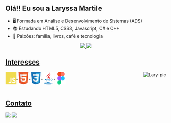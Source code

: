 ## Olá!! Eu sou a Laryssa Martile

- 🖥 Formada em Análise e Desenvolvimento de Sistemas (ADS)
- 📚 Estudando HTML5, CSS3, Javascript, C# e C++
- 💖 Paixões: família, livros, café e tecnologia

<div align="center">
  <a href="https://github.com/LaryssaMartile">
  <img height="150em" src="https://github-readme-stats.vercel.app/api?username=LaryssaMartile&show_icons=true&theme=gruvbox&include_all_commits=true&count_private=true"/>
  <img height="150em" src="https://github-readme-stats.vercel.app/api/top-langs/?username=LaryssaMartile&layout=compact&langs_count=7&theme=gruvbox"/>
</div>
  
   ## Interesses 
  
<div style="display: inline_block">
  <img align="center" alt="Lary-Js" height="40" width="35" src="https://raw.githubusercontent.com/devicons/devicon/master/icons/javascript/javascript-plain.svg">
  <img align="center" alt="Lary-HTML" height="40" width="35" src="https://raw.githubusercontent.com/devicons/devicon/master/icons/html5/html5-original.svg">
  <img align="center" alt="Lary-CSS" height="40" width="35" src="https://raw.githubusercontent.com/devicons/devicon/master/icons/css3/css3-original.svg">
  <img align="center" alt="Lary-Java" height="40" width="35" src="https://raw.githubusercontent.com/devicons/devicon/master/icons/java/java-original.svg">
  <img align="center" alt="Lary-Figma" height="40" width="35" src="https://raw.githubusercontent.com/devicons/devicon/master/icons/figma/figma-original.svg">
  <img align="right" alt="Lary-pic" height="150" style="border_radius: 50px;" src="https://media.discordapp.net/attachments/783801139375243286/959532861596254228/picrew.png?width=390&height=390">
</div>  <br>
 
  ## Contato 
 
<div align="left"> 
  <a href = "mailto:laryferreira2126@gmail.com"><img src="https://img.shields.io/badge/-Gmail-%23333?style=for-the-badge&logo=gmail&logoColor=white" target="_blank"></a>
  <a href="https://www.linkedin.com/in/laryssa-martile" target="_blank"><img src="https://img.shields.io/badge/-LinkedIn-%230077B5?style=for-the-badge&logo=linkedin&logoColor=white" target="_blank"></a> 
 
</div>


